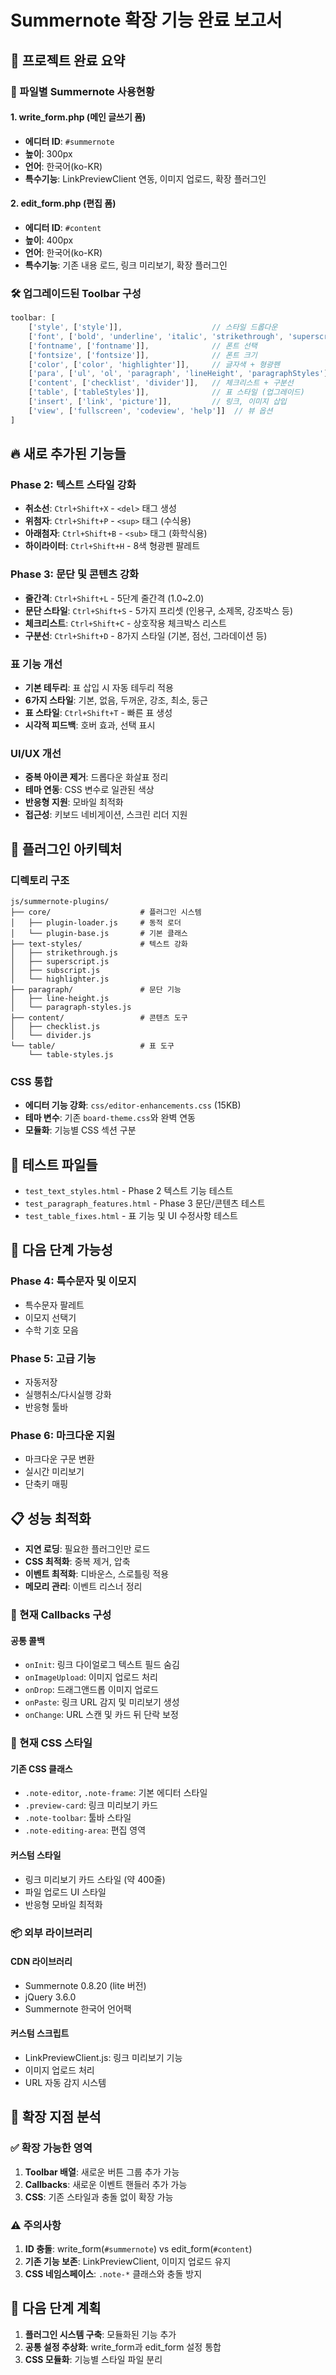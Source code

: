 # Summernote 확장 기능 완료 보고서

## 🎉 프로젝트 완료 요약

### 📁 파일별 Summernote 사용현황

#### 1. **write_form.php** (메인 글쓰기 폼)
- **에디터 ID**: `#summernote`
- **높이**: 300px
- **언어**: 한국어(ko-KR)
- **특수기능**: LinkPreviewClient 연동, 이미지 업로드, 확장 플러그인

#### 2. **edit_form.php** (편집 폼)  
- **에디터 ID**: `#content`
- **높이**: 400px
- **언어**: 한국어(ko-KR)
- **특수기능**: 기존 내용 로드, 링크 미리보기, 확장 플러그인

### 🛠️ 업그레이드된 Toolbar 구성

```javascript
toolbar: [
    ['style', ['style']],                    // 스타일 드롭다운
    ['font', ['bold', 'underline', 'italic', 'strikethrough', 'superscript', 'subscript', 'clear']],  // 확장 텍스트 스타일
    ['fontname', ['fontname']],              // 폰트 선택
    ['fontsize', ['fontsize']],              // 폰트 크기
    ['color', ['color', 'highlighter']],     // 글자색 + 형광펜
    ['para', ['ul', 'ol', 'paragraph', 'lineHeight', 'paragraphStyles']],  // 문단 + 줄간격 + 스타일
    ['content', ['checklist', 'divider']],   // 체크리스트 + 구분선
    ['table', ['tableStyles']],              // 표 스타일 (업그레이드)
    ['insert', ['link', 'picture']],         // 링크, 이미지 삽입
    ['view', ['fullscreen', 'codeview', 'help']]  // 뷰 옵션
]
```

## 🔥 새로 추가된 기능들

### Phase 2: 텍스트 스타일 강화
- **취소선**: `Ctrl+Shift+X` - `<del>` 태그 생성
- **위첨자**: `Ctrl+Shift+P` - `<sup>` 태그 (수식용)
- **아래첨자**: `Ctrl+Shift+B` - `<sub>` 태그 (화학식용)
- **하이라이터**: `Ctrl+Shift+H` - 8색 형광펜 팔레트

### Phase 3: 문단 및 콘텐츠 강화
- **줄간격**: `Ctrl+Shift+L` - 5단계 줄간격 (1.0~2.0)
- **문단 스타일**: `Ctrl+Shift+S` - 5가지 프리셋 (인용구, 소제목, 강조박스 등)
- **체크리스트**: `Ctrl+Shift+C` - 상호작용 체크박스 리스트
- **구분선**: `Ctrl+Shift+D` - 8가지 스타일 (기본, 점선, 그라데이션 등)

### 표 기능 개선
- **기본 테두리**: 표 삽입 시 자동 테두리 적용
- **6가지 스타일**: 기본, 없음, 두꺼운, 강조, 최소, 둥근
- **표 스타일**: `Ctrl+Shift+T` - 빠른 표 생성
- **시각적 피드백**: 호버 효과, 선택 표시

### UI/UX 개선
- **중복 아이콘 제거**: 드롭다운 화살표 정리
- **테마 연동**: CSS 변수로 일관된 색상
- **반응형 지원**: 모바일 최적화
- **접근성**: 키보드 네비게이션, 스크린 리더 지원

## 📂 플러그인 아키텍처

### 디렉토리 구조
```
js/summernote-plugins/
├── core/                    # 플러그인 시스템
│   ├── plugin-loader.js     # 동적 로더
│   └── plugin-base.js       # 기본 클래스
├── text-styles/             # 텍스트 강화
│   ├── strikethrough.js
│   ├── superscript.js
│   ├── subscript.js
│   └── highlighter.js
├── paragraph/               # 문단 기능
│   ├── line-height.js
│   └── paragraph-styles.js
├── content/                 # 콘텐츠 도구
│   ├── checklist.js
│   └── divider.js
└── table/                   # 표 도구
    └── table-styles.js
```

### CSS 통합
- **에디터 기능 강화**: `css/editor-enhancements.css` (15KB)
- **테마 변수**: 기존 `board-theme.css`와 완벽 연동
- **모듈화**: 기능별 CSS 섹션 구분

## 🧪 테스트 파일들
- `test_text_styles.html` - Phase 2 텍스트 기능 테스트
- `test_paragraph_features.html` - Phase 3 문단/콘텐츠 테스트  
- `test_table_fixes.html` - 표 기능 및 UI 수정사항 테스트

## 🚀 다음 단계 가능성
### Phase 4: 특수문자 및 이모지
- 특수문자 팔레트
- 이모지 선택기
- 수학 기호 모음

### Phase 5: 고급 기능
- 자동저장
- 실행취소/다시실행 강화
- 반응형 툴바

### Phase 6: 마크다운 지원
- 마크다운 구문 변환
- 실시간 미리보기
- 단축키 매핑

## 📋 성능 최적화
- **지연 로딩**: 필요한 플러그인만 로드
- **CSS 최적화**: 중복 제거, 압축
- **이벤트 최적화**: 디바운스, 스로틀링 적용
- **메모리 관리**: 이벤트 리스너 정리

### 🔧 현재 Callbacks 구성

#### **공통 콜백**
- `onInit`: 링크 다이얼로그 텍스트 필드 숨김
- `onImageUpload`: 이미지 업로드 처리
- `onDrop`: 드래그앤드롭 이미지 업로드
- `onPaste`: 링크 URL 감지 및 미리보기 생성
- `onChange`: URL 스캔 및 카드 뒤 단락 보정

### 🎨 현재 CSS 스타일

#### **기존 CSS 클래스**
- `.note-editor`, `.note-frame`: 기본 에디터 스타일
- `.preview-card`: 링크 미리보기 카드
- `.note-toolbar`: 툴바 스타일
- `.note-editing-area`: 편집 영역

#### **커스텀 스타일**
- 링크 미리보기 카드 스타일 (약 400줄)
- 파일 업로드 UI 스타일
- 반응형 모바일 최적화

### 📦 외부 라이브러리

#### **CDN 라이브러리**
- Summernote 0.8.20 (lite 버전)
- jQuery 3.6.0
- Summernote 한국어 언어팩

#### **커스텀 스크립트**
- LinkPreviewClient.js: 링크 미리보기 기능
- 이미지 업로드 처리
- URL 자동 감지 시스템

## 🎯 확장 지점 분석

### ✅ **확장 가능한 영역**
1. **Toolbar 배열**: 새로운 버튼 그룹 추가 가능
2. **Callbacks**: 새로운 이벤트 핸들러 추가 가능
3. **CSS**: 기존 스타일과 충돌 없이 확장 가능

### ⚠️ **주의사항**
1. **ID 충돌**: write_form(`#summernote`) vs edit_form(`#content`)
2. **기존 기능 보존**: LinkPreviewClient, 이미지 업로드 유지
3. **CSS 네임스페이스**: `.note-*` 클래스와 충돌 방지

## 🚀 다음 단계 계획

1. **플러그인 시스템 구축**: 모듈화된 기능 추가
2. **공통 설정 추상화**: write_form과 edit_form 설정 통합
3. **CSS 모듈화**: 기능별 스타일 파일 분리